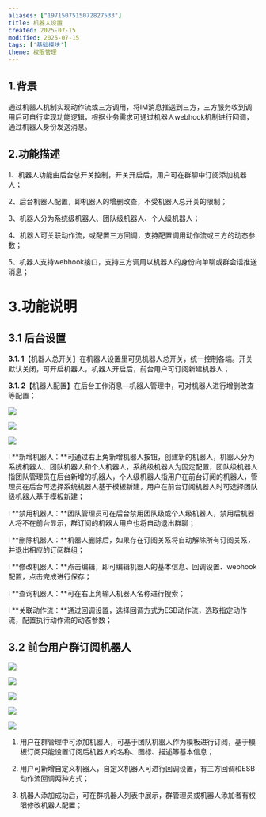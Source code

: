 ```yaml
---
aliases: ["1971507515072827533"]
title: 机器人设置
created: 2025-07-15
modified: 2025-07-15
tags: ['基础模块']
theme: 权限管理
---
```


## **1.背景**

通过机器人机制实现动作流或三方调用，将IM消息推送到三方，三方服务收到调用后可自行实现功能逻辑，根据业务需求可通过机器人webhook机制进行回调，通过机器人身份发送消息。

## **2.功能描述**

1、机器人功能由后台总开关控制，开关开启后，用户可在群聊中订阅添加机器人；

2、后台机器人配置，即机器人的增删改查，不受机器人总开关的限制；

3、机器人分为系统级机器人、团队级机器人、个人级机器人；

4、机器人可关联动作流，或配置三方回调，支持配置调用动作流或三方的动态参数；

5、机器人支持webhook接口，支持三方调用以机器人的身份向单聊或群会话推送消息；

# **3.功能说明**

## **3.1 后台设置**

**3.1. 1**【机器人总开关】在机器人设置里可见机器人总开关，统一控制各端。开关默认关闭，可开启机器人，机器人开启后，前台用户可订阅新建机器人；

**3.1. 2**【机器人配置】在后台工作消息—机器人管理中，可对机器人进行增删改查等配置；

![](https://myhelpdoc.oss-cn-heyuan.aliyuncs.com/mdimages/81f50fc336cef15f9deb3b1d428c4fee.jpg)

![](https://myhelpdoc.oss-cn-heyuan.aliyuncs.com/mdimages/119692de51ecd6233ab795b42226dbc3.jpg)

![](https://myhelpdoc.oss-cn-heyuan.aliyuncs.com/mdimages/642a040753f83127587b2a8e63a42530.jpg)

l **新增机器人：**可通过右上角新增机器人按钮，创建新的机器人，机器人分为系统机器人、团队机器人和个人机器人，系统级机器人为固定配置，团队级机器人指团队管理员在后台新增的机器人，个人级机器人指用户在前台订阅的机器人，管理员在后台可选择系统机器人基于模板新建，用户在前台订阅机器人时可选择团队级机器人基于模板新建；

l **禁用机器人：**团队管理员可在后台禁用团队级或个人级机器人，禁用后机器人将不在前台显示，群订阅的机器人用户也将自动退出群聊；

l **删除机器人：**机器人删除后，如果存在订阅关系将自动解除所有订阅关系，并退出相应的订阅群组；

l **修改机器人：**点击编辑，即可编辑机器人的基本信息、回调设置、webhook配置，点击完成进行保存；

l **查询机器人：**可在右上角输入机器人名称进行搜索；

l **关联动作流：**通过回调设置，选择回调方式为ESB动作流，选取指定动作流，配置执行动作流的动态参数；

## **3.2 前台用户群订阅机器人**

![](https://myhelpdoc.oss-cn-heyuan.aliyuncs.com/mdimages/16df62e821d0429a311de093b0a28f0d.jpg)

![](https://myhelpdoc.oss-cn-heyuan.aliyuncs.com/mdimages/8add865595b890f6183d89d826ec6b8c.jpg)

![](https://myhelpdoc.oss-cn-heyuan.aliyuncs.com/mdimages/9e72bc5d3247b5e64dde5680787ad3c1.jpg)

![](https://myhelpdoc.oss-cn-heyuan.aliyuncs.com/mdimages/f4438f89a5c74c48d4446ce50a8a2d7d.jpg)

![](https://myhelpdoc.oss-cn-heyuan.aliyuncs.com/mdimages/13130b27cbc0f1d2cd9c9024d95708fc.jpg)

1. 用户在群管理中可添加机器人，可基于团队机器人作为模板进行订阅，基于模板订阅只能设置订阅后机器人的名称、图标、描述等基本信息；

2. 用户可新增自定义机器人，自定义机器人可进行回调设置，有三方回调和ESB动作流回调两种方式；

3. 机器人添加成功后，可在群机器人列表中展示，群管理员或机器人添加者有权限修改机器人配置；


